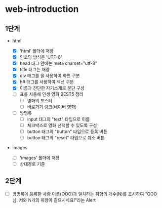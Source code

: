# web-introduction

## 1단계

- html

  - [x] 'html' 폴더에 저장
  - [x] 인코딩 방식은 'UTF-8'
  - [x] head 태그 안에는 meta charset="utf-8"
  - [x] title 태그는 재량
  - [x] div 태그를 을 사용하여 화면 구분
  - [x] h# 태그를 사용하여 섹션 구분
  - [x] 이름과 간단한 자기소개로 문단 구성
  - [ ] 표를 사용해 인생 영화 BEST5 정리
    - [ ] 영화의 포스터
    - [ ] 바로가기 링크(네이버 영화)
  - [ ] 방명록
    - [ ] input 태그의 "text" 타입으로 이름
    - [ ] 체크박스로 영화 선택할 수 있도록 구성
    - [ ] button 태그의 "button" 타입으로 등록 버튼
    - [ ] button 태그의 "reset" 타입으로 취소 버튼

- images
  - [ ] 'images' 폴더에 저장
  - [ ] 상대경로 기준

## 2단계

- [ ] 방명록에 등록한 사람 이름(OOO)과 일치하는 취향의 개수(N)를 조사하여 “OOO님, 저와 N개의 취향이 같으시네요!"라는 Alert

